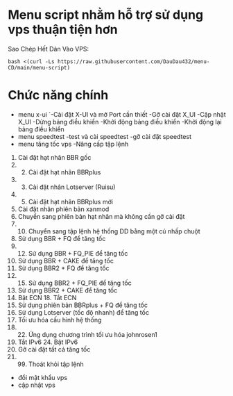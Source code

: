 # Menu script nhằm hỗ trợ sử dụng vps thuận tiện hơn
  Sao Chép Hết Dán Vào VPS:
```
bash <(curl -Ls https://raw.githubusercontent.com/DauDau432/menu-CD/main/menu-script)
```
# Chức năng chính
- menu x-ui
`-Cài đặt X-UI và mở Port cần thiết 
-Gỡ cài đặt X_UI 
-Cập nhật X_UI 
-Dừng bảng điều khiển 
-Khởi động bảng điều khiển 
-Khởi động lại bảng điều khiển 
- menu speedtest
-test và cài speedtest
-gỡ cài đặt speedtest
- menu tăng tốc vps
-Nâng cấp tập lệnh
1. Cài đặt hạt nhân BBR gốc
2. 2. Cài đặt hạt nhân BBRplus
3.  3. Cài đặt nhân Lotserver (Ruisu)
4.  5. Cài đặt hạt nhân BBRplus mới
6. Cài đặt nhân phiên bản xanmod
  9. Chuyển sang phiên bản hạt nhân mà không cần gỡ cài đặt
  10. 10. Chuyển sang tập lệnh hệ thống DD bằng một cú nhấp chuột
  11. Sử dụng BBR + FQ để tăng tốc 
  12. 12. Sử dụng BBR + FQ_PIE để tăng tốc
  13. Sử dụng BBR + CAKE để tăng tốc
  14. Sử dụng BBR2 + FQ để tăng tốc 
  15. 15. Sử dụng BBR2 + FQ_PIE để tăng tốc
  16. Sử dụng BBR2 + CAKE để tăng tốc
  17. Bật ECN 18. Tắt ECN
  19. Sử dụng phiên bản BBRplus + FQ để tăng tốc
  20. Sử dụng Lotserver (tốc độ nhanh) để tăng tốc
  21. Tối ưu hóa cấu hình hệ thống 
  22. 22. Ứng dụng chương trình tối ưu hóa johnrosen1
  23. Tắt IPv6 24. Bật IPv6
  25. Gỡ cài đặt tất cả tăng tốc 
  26. 99. Thoát khỏi tập lệnh
- đổi mật khẩu vps
- cập nhật vps
